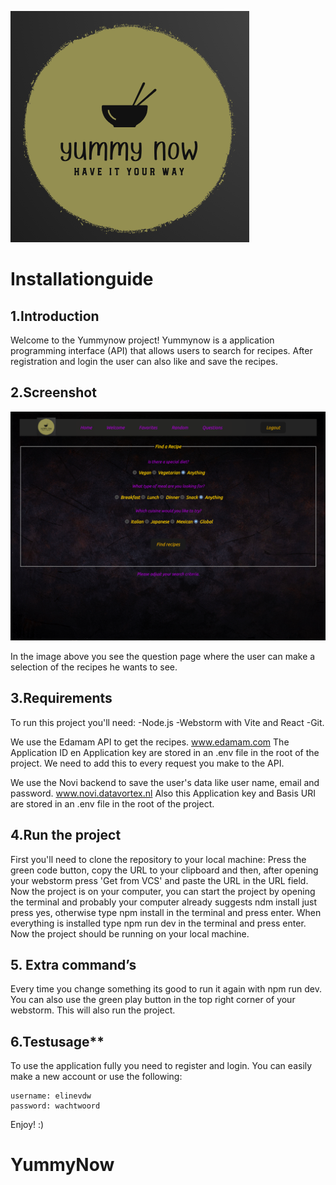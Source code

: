 
![yummynowlogo.png](src%2Fassets%2Fynl%2Fyummynowlogo.png)

# Installationguide

## 1.Introduction
Welcome to the Yummynow project!
Yummynow is a application programming interface (API) that allows users to search for recipes.
After registration and login the user can also like and save the recipes.


## 2.Screenshot

![questionspage](./public/screenshot.png)

In the image above you see the question page where the user can make a selection of the
recipes he wants to see.


## 3.Requirements

To run this project you'll need:
-Node.js
-Webstorm with Vite and React
-Git.

We use the Edamam API to get the recipes. www.edamam.com
The Application ID en Application key are stored in an .env file in the root of the project.
We need to add this to every request you make to the API.

We use the Novi backend to save the user's data like user name, email and password.
www.novi.datavortex.nl
Also this Application key and Basis URI are stored in an .env file in the root of the project.


## 4.Run the project

First you'll need to clone the repository to your local machine:
Press the green code button, copy the URL to your clipboard and then, after opening your webstorm
press 'Get from VCS' and paste the URL in the URL field.
Now the project is on your computer, you can start the project by opening the terminal and probably
your computer already suggests ndm install just press yes, otherwise type npm install
in the terminal and press enter. When everything is installed type npm run dev in the terminal and
press enter.
Now the project should be running on your local machine.


## 5. Extra command’s

Every time you change something its good to run it again with npm run dev. You can also use the green 
play button in the top right corner of your webstorm. This will also run the project.

## 6.Testusage**

To use the application fully you need to register and login.
You can easily make a new account or use the following:
```
username: elinevdw
password: wachtwoord

```

Enjoy! :)

# YummyNow